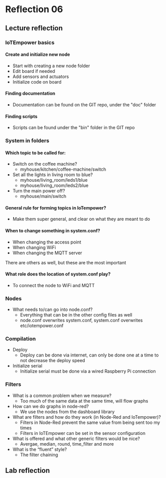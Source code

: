 # Reflection 06

## Lecture reflection

### IoTEmpower basics

#### Create and initialize new node
- Start with creating a new node folder
- Edit board if needed
- Add sensors and actuators
- Initialize code on board

#### Finding documentation
- Documentation can be found on the GIT repo, under the "doc" folder

#### Finding scripts
- Scripts can be found under the "bin" folder in the GIT repo

### System in folders

#### Which topic to be called for:
- Switch on the coffee machine?
    - myhouse/kitchen/coffee-machine/switch
- Set all the lights in living room to blue?
    - myhouse/living_room/leds1/blue
    - myhouse/living_room/leds2/blue
- Turn the main power off?
    - myhouse/main/switch

#### General rule for forming topics in IoTempower?
- Make them super general, and clear on what they are meant to do 

#### When to change something in system.conf?
- When changing the access point
- When changing WiFi
- When changing the MQTT server

There are others as well, but these are the most important

#### What role does the location of system.conf play?
- To connect the node to WiFi and MQTT

### Nodes
- What needs to/can go into node.conf?
    - Everything that can be in the other config files as well
    - node.conf overwrites system.conf, system.conf overwrites etc/iotempower.conf

### Compilation
- Deploy
    - Deploy can be done via internet, can only be done one at a time to not decrease the deploy speed
- Initialize serial
    - Initialize serial must be done via a wired Raspberry Pi connection

### Filters

- What is a common problem when we measure?
    - Too much of the same data at the same time, will flow graphs 
- How can we do graphs in node-red?
    - We use the nodes from the dashboard library
- What are filters and how do they work (in Node-Red and IoTempower)?
    - Filters in Node-Red prevent the same value from being sent too my times
    - Filters in IoTEmpower can be set in the sensor configuration
- What is offered and what other generic filters would be nice?
    - Avergae, median, round, time_filter and more
- What is the “fluent” style?
    - The filter chaining 

## Lab reflection



